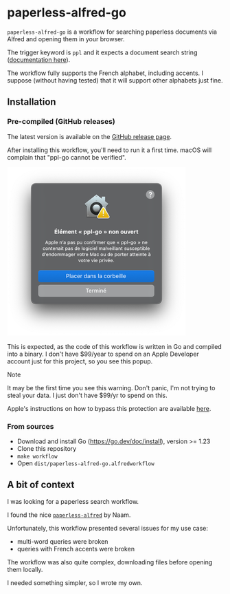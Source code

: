 # paperless-alfred-go

`paperless-alfred-go` is a workflow for searching paperless documents via Alfred and opening them in your browser.

The trigger keyword is `ppl` and it expects a document search string ([documentation here](https://docs.paperless-ngx.com/usage/#document-searches)).

The workflow fully supports the French alphabet, including accents. I suppose (without having tested) that it will support other alphabets just fine.

## Installation

### Pre-compiled (GitHub releases)

The latest version is available on the [GitHub release page](https://github.com/Crocmagnon/paperless-alfred-go/releases).

After installing this workflow, you'll need to run it a first time. macOS will complain that "ppl-go cannot be verified".

![macOS Gatekeeper window](./assets/gatekeeper.png)

This is expected, as the code of this workflow is written in Go and compiled into a binary. I don't have $99/year to spend on an Apple Developer account just for this project, so you see this popup.

> [!NOTE]
> It may be the first time you see this warning. Don't panic, I'm not trying to steal your data. I just don't have $99/yr to spend on this.

Apple's instructions on how to bypass this protection are available [here](https://support.apple.com/en-us/guide/mac-help/mh40616/mac).

### From sources

* Download and install Go (https://go.dev/doc/install), version >= 1.23
* Clone this repository
* `make workflow`
* Open `dist/paperless-alfred-go.alfredworkflow`


## A bit of context

I was looking for a paperless search workflow.

I found the nice [`paperless-alfred`](https://github.com/Naam/paperless-alfred) by Naam.

Unfortunately, this workflow presented several issues for my use case:

* multi-word queries were broken
* queries with French accents were broken

The workflow was also quite complex, downloading files before opening them locally.

I needed something simpler, so I wrote my own.

